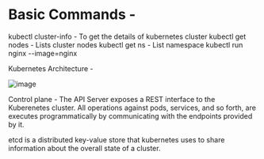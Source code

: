 # Basic Commands -
kubectl cluster-info - To get the details of kubernetes cluster
kubectl get nodes - Lists cluster nodes
kubectl get ns - List namespace
kubectl run nginx --image=nginx

Kubernetes Architecture -

![image](https://github.com/C0Dash/Docker-K8S/assets/7123309/f323b691-ef69-436e-b9a6-0b6628a03d5a)

Control plane - 
The API Server exposes a REST interface to the Kuberenetes cluster. All operations against pods, services, and so forth, are executes programmatically 
by communicating with the endpoints provided by it.

etcd is a distributed key-value store that kubernetes uses to share information about the overall state of a cluster.

